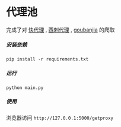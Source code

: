# 代理池

完成了对
[快代理](http://www.kuaidaili.com/) ,
[西刺代理](http://www.xicidaili.com/) ,
[goubanjia](http://www.goubanjia.com/)
的爬取


##### 安装依赖

```
pip install -r requirements.txt
```


##### 运行

```
python main.py
```

##### 使用

浏览器访问 `http://127.0.0.1:5000/getproxy`
